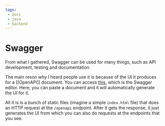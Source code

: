 ```yaml
---
tags:
 - docs
 - java
 - backend
---
```

# Swagger
From what I gathered, Swagger can be used for many things, such as API development, testing and documentation.

The main reson why I heard people use it is because of the UI it produces for a [[OpenAPI]] document. You can access [this](https://editor.swagger.io), which is the Swagger editor. Here, you can paste a document and it will automatically generate the UI for it.

All it is is a bunch of static files (imagine a simple `index.html` file) that does an HTTP request at the `/openapi` endpoint. After it gets the response, it just generates the UI from which you can also do requests at the endpoints that you see.

